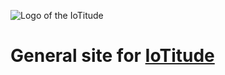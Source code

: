 ![](http://student.labranet.jamk.fi/~H9142/cf2016/IoTinity_logos/IoTitude_logo_subtitle.png "Logo of the IoTitude")

# General site for [IoTitude](http://iotitude.github.io/IOTCity)



